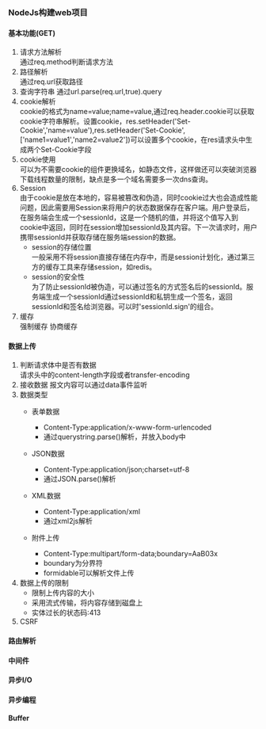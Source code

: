 ### NodeJs构建web项目
#### 基本功能(GET)
1. 请求方法解析  
通过req.method判断请求方法
2. 路径解析  
通过req.url获取路径
3. 查询字符串
通过url.parse(req.url,true).query
4. cookie解析  
cookie的格式为name=value;name=value,通过req.header.cookie可以获取cookie字符串解析。设置cookie，res.setHeader('Set-Cookie','name=value'),res.setHeader('Set-Cookie',['name1=value1','name2=value2'])可以设置多个cookie，在res请求头中生成两个Set-Cookie字段
5. cookie使用  
可以为不需要cookie的组件更换域名，如静态文件，这样做还可以突破浏览器下载线程数量的限制，缺点是多一个域名需要多一次dns查询。
6. Session  
由于cookie是放在本地的，容易被篡改和伪造，同时cookie过大也会造成性能问题，因此需要用Session来将用户的状态数据保存在客户端。用户登录后，在服务端会生成一个sessionId，这是一个随机的值，并将这个值写入到cookie中返回，同时在session增加sessionId及其内容。下一次请求时，用户携带sessionId并获取存储在服务端session的数据。
    - session的存储位置  
    一般采用不将session直接存储在内存中，而是session计划化，通过第三方的缓存工具来存储session，如redis。
    - session的安全性  
    为了防止sessionId被伪造，可以通过签名的方式签名后的sessionId。服务端生成一个sessionId通过sessionId和私钥生成一个签名，返回sessionId和签名给浏览器。可以时'sessionId.sign'的组合。
7. 缓存   
强制缓存
协商缓存

#### 数据上传
1. 判断请求体中是否有数据  
请求头中的content-length字段或者transfer-encoding
2. 接收数据
报文内容可以通过data事件监听
3. 数据类型
    - 表单数据
        - Content-Type:application/x-www-form-urlencoded
        - 通过querystring.parse()解析，并放入body中
    - JSON数据
        - Content-Type:application/json;charset=utf\-8  
        - 通过JSON.parse()解析
    - XML数据
        - Content-Type:application/xml
        - 通过xml2js解析
    
    - 附件上传
        - Content-Type:multipart/form-data;boundary=AaB03x
        - boundary为分界符
        - formidable可以解析文件上传
4. 数据上传的限制
    - 限制上传内容的大小
    - 采用流式传输，将内容存储到磁盘上
    - 实体过长的状态码:413
5. CSRF
#### 路由解析

#### 中间件

#### 异步I/O

#### 异步编程

#### Buffer

